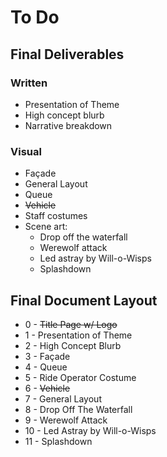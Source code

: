 # To Do

## Final Deliverables

### Written
- Presentation of Theme
- High concept blurb
- Narrative breakdown

### Visual
- Façade
- General Layout
- Queue
- ~~Vehicle~~
- Staff costumes
- Scene art:
  - Drop off the waterfall
  - Werewolf attack
  - Led astray by Will-o-Wisps
  - Splashdown


## Final Document Layout
- 0 - ~~Title Page w/ Logo~~
- 1 - Presentation of Theme
- 2 - High Concept Blurb
- 3 - Façade
- 4 - Queue
- 5 - Ride Operator Costume
- 6 - ~~Vehicle~~
- 7 - General Layout
- 8 - Drop Off The Waterfall
- 9 - Werewolf Attack
- 10 - Led Astray by Will-o-Wisps
- 11 - Splashdown
